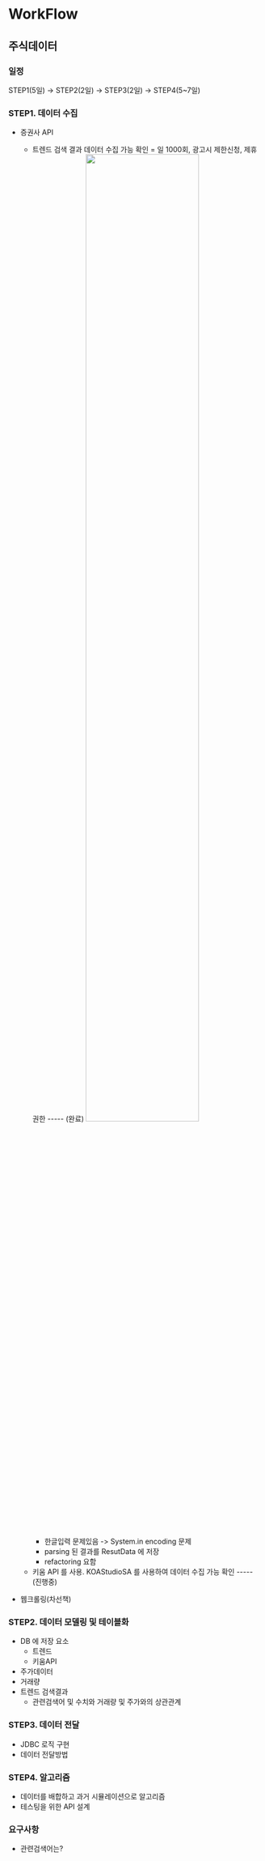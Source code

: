 # WorkFlow

## 주식데이터 
### 일정
STEP1(5일) -> STEP2(2일) -> STEP3(2일) -> STEP4(5~7일)

### STEP1. 데이터 수집  
- 증권사 API
  - 트렌드 검색 결과 데이터 수집 가능 확인 = 일 1000회, 광고시 제한신청, 제휴권한 ----- (완료)
    <img src="https://user-images.githubusercontent.com/16996054/67345323-93227b00-f575-11e9-836e-befc3839f656.jpg" width="70%">
    - 한글입력 문제있음 -> System.in encoding 문제
    - parsing 된 결과를 ResutData 에 저장
    - refactoring 요함 
  - 키움 API 를 사용. KOAStudioSA 를 사용하여 데이터 수집 가능 확인 ----- (진행중)
    
- 웹크롤링(차선책)

### STEP2. 데이터 모델링 및 테이블화
- DB 에 저장 요소
    - 트렌드
    - 키움API
- 주가데이터
- 거래량
- 트렌드 검색결과 
  - 관련검색어 및 수치와 거래량 및 주가와의 상관관계 

### STEP3. 데이터 전달
- JDBC 로직 구현
- 데이터 전달방법

### STEP4. 알고리즘 
- 데이터를 배합하고 과거 시뮬레이션으로 알고리즘 
- 테스팅을 위한 API 설계

### 요구사항
- 관련검색어는?
